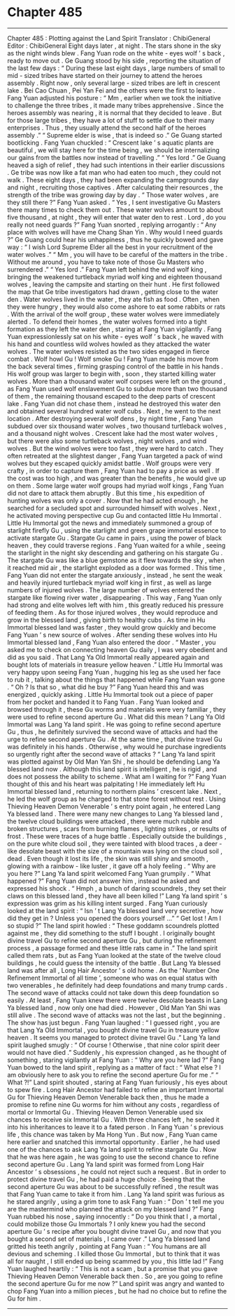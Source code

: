 
# Chapter 485


---

Chapter 485 : Plotting against the Land Spirit
Translator :
ChibiGeneral
Editor :
ChibiGeneral
Eight days later , at night .
The stars shone in the sky as the night winds blew .
Fang Yuan rode on the white - eyes wolf ’ s back , ready to move out .
Ge Guang stood by his side , reporting the situation of the last few days : “ During these last eight days , large numbers of small to mid - sized tribes have started on their journey to attend the heroes assembly . Right now , only several large - sized tribes are left in crescent lake . Bei Cao Chuan , Pei Yan Fei and the others were the first to leave .
Fang Yuan adjusted his posture : “ Mm , earlier when we took the initiative to challenge the three tribes , it made many tribes apprehensive . Since the heroes assembly was nearing , it is normal that they decided to leave . But for those large tribes , they have a lot of stuff to settle due to their many enterprises . Thus , they usually attend the second half of the heroes assembly .”
“ Supreme elder is wise , that is indeed so .” Ge Guang started bootlicking .
Fang Yuan chuckled : “ Crescent lake ’ s aquatic plants are beautiful , we will stay here for the time being , we should be internalizing our gains from the battles now instead of travelling .”
“ Yes lord .” Ge Guang heaved a sigh of relief , they had such intentions in their earlier discussions .
Ge tribe was now like a fat man who had eaten too much , they could not walk . These eight days , they had been expanding the campgrounds day and night , recruiting those captives . After calculating their resources , the strength of the tribe was growing day by day .
“ Those water wolves , are they still there ?” Fang Yuan asked .
“ Yes , I sent investigative Gu Masters there many times to check them out . These water wolves amount to about five thousand , at night , they will enter that water den to rest . Lord , do you really not need guards ?”
Fang Yuan snorted , replying arrogantly : “ Any place with wolves will have me Chang Shan Yin . Why would I need guards ?”
Ge Guang could hear his unhappiness , thus he quickly bowed and gave way : “ I wish Lord Supreme Elder all the best in your recruitment of the water wolves .”
“ Mm , you will have to be careful of the matters in the tribe . Without me around , you have to take note of those Gu Masters who surrendered .”
“ Yes lord .”
Fang Yuan left behind the wind wolf king , bringing the weakened turtleback myriad wolf king and eighteen thousand wolves , leaving the campsite and starting on their hunt .
He first followed the map that Ge tribe investigators had drawn , getting close to the water den .
Water wolves lived in the water , they ate fish as food . Often , when they were hungry , they would also come ashore to eat some rabbits or rats .
With the arrival of the wolf group , these water wolves were immediately alerted .
To defend their homes , the water wolves formed into a tight formation as they left the water den , staring at Fang Yuan vigilantly .
Fang Yuan expressionlessly sat on his white - eyes wolf ’ s back , he waved with his hand and countless wild wolves howled as they attacked the water wolves .
The water wolves resisted as the two sides engaged in fierce combat .
Wolf howl Gu ! Wolf smoke Gu !
Fang Yuan made his move from the back several times , firming grasping control of the battle in his hands .
His wolf group was larger to begin with , soon , they started killing water wolves .
More than a thousand water wolf corpses were left on the ground , as Fang Yuan used wolf enslavement Gu to subdue more than two thousand of them , the remaining thousand escaped to the deep parts of crescent lake .
Fang Yuan did not chase them , instead he destroyed this water den and obtained several hundred water wolf cubs .
Next , he went to the next location .
After destroying several wolf dens , by night time , Fang Yuan subdued over six thousand water wolves , two thousand turtleback wolves , and a thousand night wolves .
Crescent lake had the most water wolves , but there were also some turtleback wolves , night wolves , and wind wolves .
But the wind wolves were too fast , they were hard to catch . They often retreated at the slightest danger , Fang Yuan targeted a pack of wind wolves but they escaped quickly amidst battle .
Wolf groups were very crafty , in order to capture them , Fang Yuan had to pay a price as well . If the cost was too high , and was greater than the benefits , he would give up on them .
Some large water wolf groups had myriad wolf kings , Fang Yuan did not dare to attack them abruptly .
But this time , his expedition of hunting wolves was only a cover . Now that he had acted enough , he searched for a secluded spot and surrounded himself with wolves . Next , he activated moving perspective cup Gu and contacted little Hu Immortal .
Little Hu Immortal got the news and immediately summoned a group of starlight firefly Gu , using the starlight and green grape immortal essence to activate stargate Gu .
Stargate Gu came in pairs , using the power of black heaven , they could traverse regions .
Fang Yuan waited for a while , seeing the starlight in the night sky descending and gathering on his stargate Gu .
The stargate Gu was like a blue gemstone as it flew towards the sky , when it reached mid air , the starlight exploded as a door was formed .
This time , Fang Yuan did not enter the stargate anxiously , instead , he sent the weak and heavily injured turtleback myriad wolf king in first , as well as large numbers of injured wolves .
The large number of wolves entered the stargate like flowing river water , disappearing .
This way , Fang Yuan only had strong and elite wolves left with him , this greatly reduced his pressure of feeding them .
As for those injured wolves , they would reproduce and grow in the blessed land , giving birth to healthy cubs . As time in Hu Immortal blessed land was faster , they would grow quickly and become Fang Yuan ’ s new source of wolves .
After sending these wolves into Hu Immortal blessed land , Fang Yuan also entered the door .
“ Master , you asked me to check on connecting heaven Gu daily , I was very obedient and did as you said . That Lang Ya Old Immortal really appeared again and bought lots of materials in treasure yellow heaven .” Little Hu Immortal was very happy upon seeing Fang Yuan , hugging his leg as she used her face to rub it , talking about the things that happened while Fang Yuan was gone .
“ Oh ? Is that so , what did he buy ?” Fang Yuan heard this and was energized , quickly asking .
Little Hu Immortal took out a piece of paper from her pocket and handed it to Fang Yuan .
Fang Yuan looked and browsed through it , these Gu worms and materials were very familiar , they were used to refine second aperture Gu .
What did this mean ?
Lang Ya Old Immortal was Lang Ya land spirit . He was going to refine second aperture Gu , thus , he definitely survived the second wave of attacks and had the urge to refine second aperture Gu .
At the same time , that divine travel Gu was definitely in his hands .
Otherwise , why would he purchase ingredients so urgently right after the second wave of attacks ?
“ Lang Ya land spirit was plotted against by Old Man Yan Shi , he should be defending Lang Ya blessed land now . Although this land spirit is intelligent , he is rigid , and does not possess the ability to scheme . What am I waiting for ?”
Fang Yuan thought of this and his heart was palpitating !
He immediately left Hu Immortal blessed land , returning to northern plains ’ crescent lake .
Next , he led the wolf group as he charged to that stone forest without rest . Using Thieving Heaven Demon Venerable ’ s entry point again , he entered Lang Ya blessed land .
There were many new changes to Lang Ya blessed land , the twelve cloud buildings were attacked , there were much rubble and broken structures , scars from burning flames , lighting strikes , or results of frost .
These were traces of a huge battle .
Especially outside the buildings , on the pure white cloud soil , they were tainted with blood traces , a deer - like desolate beast with the size of a mountain was lying on the cloud soil , dead .
Even though it lost its life , the skin was still shiny and smooth , glowing with a rainbow - like luster , it gave off a holy feeling .
“ Why are you here ?” Lang Ya land spirit welcomed Fang Yuan grumpily .
“ What happened ?” Fang Yuan did not answer him , instead he asked and expressed his shock .
“ Hmph , a bunch of daring scoundrels , they set their claws on this blessed land , they have all been killed !” Lang Ya land spirit ’ s expression was grim as his killing intent surged .
Fang Yuan curiously looked at the land spirit : “ Isn ’ t Lang Ya blessed land very secretive , how did they get in ? Unless you opened the doors yourself …”
“ Get lost ! Am I so stupid ?” The land spirit howled : “ These goddamn scoundrels plotted against me , they did something to the stuff I bought . I originally bought divine travel Gu to refine second aperture Gu , but during the refinement process , a passage formed and these little rats came in .”
The land spirit called them rats , but as Fang Yuan looked at the state of the twelve cloud buildings , he could guess the intensity of the battle .
But Lang Ya blessed land was after all , Long Hair Ancestor ’ s old home . As the ‘ Number One Refinement Immortal of all time ’, someone who was on equal status with two venerables , he definitely had deep foundations and many trump cards .
The second wave of attacks could not take down this deep foundation so easily . At least , Fang Yuan knew there were twelve desolate beasts in Lang Ya blessed land , now only one had died .
However , Old Man Yan Shi was still alive . The second wave of attacks was not the last , but the beginning . The show has just begun .
Fang Yuan laughed : “ I guessed right , you are that Lang Ya Old Immortal , you bought divine travel Gu in treasure yellow heaven . It seems you managed to protect divine travel Gu .”
Lang Ya land spirit laughed smugly : “ Of course ! Otherwise , that nine color spirit deer would not have died .”
Suddenly , his expression changed , as he thought of something , staring vigilantly at Fang Yuan : “ Why are you here lad ?”
Fang Yuan bowed to the land spirit , replying as a matter of fact : “ What else ? I am obviously here to ask you to refine the second aperture Gu for me .”
“ What ?!” Land spirit shouted , staring at Fang Yuan furiously , his eyes about to spew fire .
Long Hair Ancestor had failed to refine an important Immortal Gu for Thieving Heaven Demon Venerable back then , thus he made a promise to refine nine Gu worms for him without any costs , regardless of mortal or Immortal Gu .
Thieving Heaven Demon Venerable used six chances to receive six Immortal Gu . With three chances left , he sealed it into his inheritances to leave it to a fated person .
In Fang Yuan ’ s previous life , this chance was taken by Ma Hong Yun . But now , Fang Yuan came here earlier and snatched this immortal opportunity .
Earlier , he had used one of the chances to ask Lang Ya land spirit to refine stargate Gu . Now that he was here again , he was going to use the second chance to refine second aperture Gu .
Lang Ya land spirit was formed from Long Hair Ancestor ’ s obsessions , he could not reject such a request .
But in order to protect divine travel Gu , he had paid a huge choice . Seeing that the second aperture Gu was about to be successfully refined , the result was that Fang Yuan came to take it from him .
Lang Ya land spirit was furious as he stared angrily , using a grim tone to ask Fang Yuan : “ Don ’ t tell me you are the mastermind who planned the attack on my blessed land ?”
Fang Yuan rubbed his nose , saying innocently : “ Do you think that I , a mortal , could mobilize those Gu Immortals ? I only knew you had the second aperture Gu ’ s recipe after you bought divine travel Gu , and now that you bought a second set of materials , I came over .”
Lang Ya blessed land gritted his teeth angrily , pointing at Fang Yuan : “ You humans are all devious and scheming . I killed those Gu Immortal , but to think that it was all for naught , I still ended up being scammed by you , this little lad !”
Fang Yuan laughed heartily : “ This is not a scam , but a promise that you gave Thieving Heaven Demon Venerable back then . So , are you going to refine the second aperture Gu for me now ?”
Land spirit was angry and wanted to chop Fang Yuan into a million pieces , but he had no choice but to refine the Gu for him .

---

